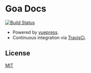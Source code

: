 # Goa Docs

[![Build Status](https://travis-ci.org/goa-go/docs.svg?branch=master)](https://travis-ci.org/goa-go/docs)

- Powered by [vuepress](https://vuepress.vuejs.org).
- Continuous integration via [TravisCi](https://travis-ci.org).

## License

[MIT](https://github.com/goa-go/goa/blob/master/LICENSE)
